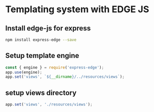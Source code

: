 # Templating system with EDGE JS

## Install edge-js for express
```bash
npm install express-edge --save
```
## Setup template engine 
```js
const { engine } = require('express-edge');
app.use(engine);
app.set('views', `${__dirname}/../resources/views`);
```

## setup views directory
```js
app.set('views', './resources/views');
```
